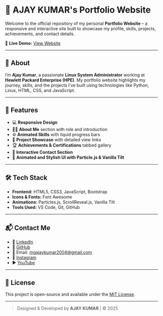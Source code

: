 # 💼 AJAY KUMAR's Portfolio Website

Welcome to the official repository of my personal **Portfolio Website** – a responsive and interactive site built to showcase my profile, skills, projects, achievements, and contact details.

🔗 **Live Demo:** [View Website](https://ajaykumar2605.github.io)

---

## 📌 About

I’m **Ajay Kumar**, a passionate **Linux System Administrator** working at **Hewlett Packard Enterprise (HPE)**. My portfolio website highlights my journey, skills, and the projects I've built using technologies like Python, Linux, HTML, CSS, and JavaScript.

---

## 🚀 Features

- 💻 **Responsive Design**  
- 🧑‍💼 **About Me** section with role and introduction  
- ⚙️ **Animated Skills** with liquid progress bars  
- 📁 **Project Showcase** with detailed view links  
- 🏆 **Achievements & Certifications** tabbed gallery  
- 📩 **Interactive Contact Section**  
- 🎨 **Animated and Stylish UI with Particle.js & Vanilla Tilt**

---

## 🛠️ Tech Stack

- **Frontend:** HTML5, CSS3, JavaScript, Bootstrap  
- **Icons & Fonts:** Font Awesome  
- **Animations:** Particles.js, ScrollReveal.js, Vanilla Tilt  
- **Tools Used:** VS Code, Git, GitHub  

---

## 📬 Contact Me

- 🔗 [LinkedIn](https://www.linkedin.com/in/ajay-kumar-m-732196318)
- 🐙 [GitHub](https://github.com/Ajaykumar2605)
- 📧 Email: [mgajaykumar2004@gmail.com](mailto:mgajaykumar2004@gmail.com)
- 📸 [Instagram](https://www.instagram.com/ajaykumar.m.26)
- ▶️ [YouTube](https://www.youtube.com/@JustOneByte_24hr)

---

## 📃 License

This project is open-source and available under the [MIT License](LICENSE).

---

> Designed & Developed by **AJAY KUMAR** | © 2025
